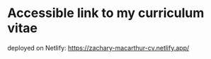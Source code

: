 # Accessible link to my curriculum vitae

deployed on Netlify: https://zachary-macarthur-cv.netlify.app/
